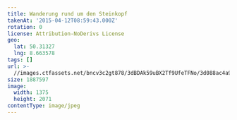 ```yaml
---
title: Wanderung rund um den Steinkopf
takenAt: '2015-04-12T08:59:43.000Z'
rotation: 0
license: Attribution-NoDerivs License
geo:
  lat: 50.31327
  lng: 8.663578
tags: []
url: >-
  //images.ctfassets.net/bncv3c2gt878/3dBDAk59uBX2Tf9UfeTFNo/3d088ac4a96e77ea647789dfa173ca9f/wanderung-rund-um-den-steinkopf_16923588047_o
size: 1887597
image:
  width: 1375
  height: 2071
contentType: image/jpeg
---
```


